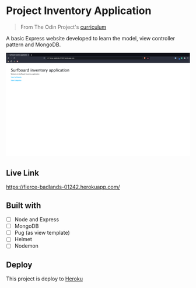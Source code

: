 # Project Inventory Application

> From The Odin Project's [curriculum](https://www.theodinproject.com/paths/full-stack-javascript/courses/nodejs/lessons/inventory-application)

A basic Express website developed to learn the model, view controller pattern and MongoDB.

[![screenshot](/surfboard-inventory.png)](https://fierce-badlands-01242.herokuapp.com/)

## Live Link

https://fierce-badlands-01242.herokuapp.com/

## Built with

- [ ] Node and Express
- [ ] MongoDB
- [ ] Pug (as view template)
- [ ] Helmet
- [ ] Nodemon

## Deploy

This project is deploy to [Heroku](Heroku.com)
